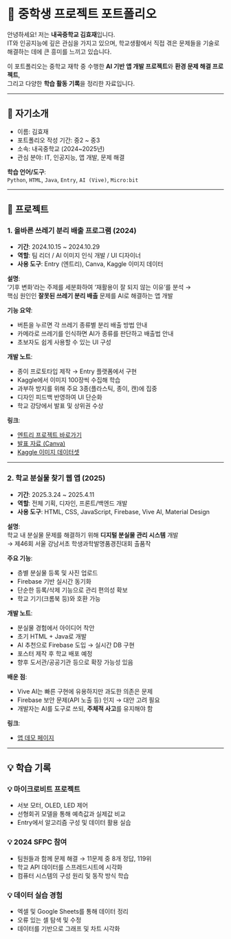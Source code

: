 # 📘 중학생 프로젝트 포트폴리오

안녕하세요! 저는 **내곡중학교 김효재**입니다.  
IT와 인공지능에 깊은 관심을 가지고 있으며, 학교생활에서 직접 겪은 문제들을 기술로 해결하는 데에 큰 흥미를 느끼고 있습니다.

이 포트폴리오는 중학교 재학 중 수행한 **AI 기반 앱 개발 프로젝트**와 **환경 문제 해결 프로젝트**,  
그리고 다양한 **학습 활동 기록**을 정리한 자료입니다.

---


## 👤 자기소개

- 이름: 김효재  
- 포트폴리오 작성 기간: 중2 ~ 중3
- 소속: 내곡중학교 (2024~2025년)  
- 관심 분야: IT, 인공지능, 앱 개발, 문제 해결  

**학습 언어/도구**:  
`Python`, `HTML`, `Java`, `Entry`, `AI (Vive)`, `Micro:bit`


---


## 📂 프로젝트


### 1. 올바른 쓰레기 분리 배출 프로그램 (2024)

- **기간**: 2024.10.15 ~ 2024.10.29  
- **역할**: 팀 리더 / AI 이미지 인식 개발 / UI 디자이너  
- **사용 도구**: Entry (엔트리), Canva, Kaggle 이미지 데이터  

**설명**:  
‘기후 변화’라는 주제를 세분화하여 ‘재활용이 잘 되지 않는 이유’를 분석 →  
핵심 원인인 **잘못된 쓰레기 분리 배출** 문제를 AI로 해결하는 앱 개발  

**기능 요약**:
- 버튼을 누르면 각 쓰레기 종류별 분리 배출 방법 안내  
- 카메라로 쓰레기를 인식하면 AI가 종류를 판단하고 배출법 안내  
- 초보자도 쉽게 사용할 수 있는 UI 구성  

**개발 노트**:
- 종이 프로토타입 제작 → Entry 플랫폼에서 구현  
- Kaggle에서 이미지 100장씩 수집해 학습  
- 과부하 방지를 위해 주요 3종(플라스틱, 종이, 캔)에 집중  
- 디자인 피드백 반영하여 UI 단순화  
- 학교 강당에서 발표 및 상위권 수상  

**링크**:
- [엔트리 프로젝트 바로가기](https://playentry.org/project/671593d4c40ad113746d7067)  
- [발표 자료 (Canva)](https://www.canva.com/design/DAGUKJn3pSI/M9Ogjcmxi96MZn3XSw-Wcw/edit?utm_content=DAGUKJn3pSI&utm_campaign=designshare&utm_medium=link2&utm_source=sharebutton)  
- [Kaggle 이미지 데이터셋](https://www.kaggle.com/datasets/asdasdasasdas/garbage-classification)


---


### 2. 학교 분실물 찾기 웹 앱 (2025)

- **기간**: 2025.3.24 ~ 2025.4.11  
- **역할**: 전체 기획, 디자인, 프론트/백엔드 개발  
- **사용 도구**: HTML, CSS, JavaScript, Firebase, Vive AI, Material Design  

**설명**:  
학교 내 분실물 문제를 해결하기 위해 **디지털 분실물 관리 시스템** 개발  
→ 제46회 서울 강남서초 학생과학발명품경진대회 출품작  

**주요 기능**:
- 층별 분실물 등록 및 사진 업로드  
- Firebase 기반 실시간 동기화  
- 단순한 등록/삭제 기능으로 관리 편의성 확보  
- 학교 기기(크롬북 등)와 호환 가능  

**개발 노트**:
- 분실물 경험에서 아이디어 착안  
- 초기 HTML + Java로 개발  
- AI 추천으로 Firebase 도입 → 실시간 DB 구현  
- 포스터 제작 후 학교 배포 예정  
- 향후 도서관/공공기관 등으로 확장 가능성 있음  

**배운 점**:
- Vive AI는 빠른 구현에 유용하지만 과도한 의존은 문제  
- Firebase 보안 문제(API 노출 등) 인지 → 대안 고려 필요  
- 개발자는 AI를 도구로 쓰되, **주체적 사고**를 유지해야 함  

**링크**:  
- [앱 데모 페이지](https://ho109-6eb98.web.app/)


---


## 💡 학습 기록


### 💡 마이크로비트 프로젝트
- 서보 모터, OLED, LED 제어  
- 선형회귀 모델을 통해 예측값과 실제값 비교  
- Entry에서 알고리즘 구성 및 데이터 활용 실습  

### 💡 2024 SFPC 참여
- 팀원들과 함께 문제 해결 → 11문제 중 8개 정답, 119위  
- 학교 API 데이터를 스프레드시트에 시각화  
- 컴퓨터 시스템의 구성 원리 및 동작 방식 학습  

### 💡 데이터 실습 경험
- 엑셀 및 Google Sheets를 통해 데이터 정리  
- 오류 있는 셀 탐색 및 수정  
- 데이터를 기반으로 그래프 및 차트 시각화  
